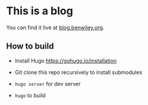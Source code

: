 # This is a blog
You can find it live at [blog.benwiley.org](http://blog.benwiley.org/).

## How to build

* Install Hugo https://gohugo.io/installation

* Git clone this repo recursively to install submodules

* `hugo server` for dev server

* `hugo` to build

